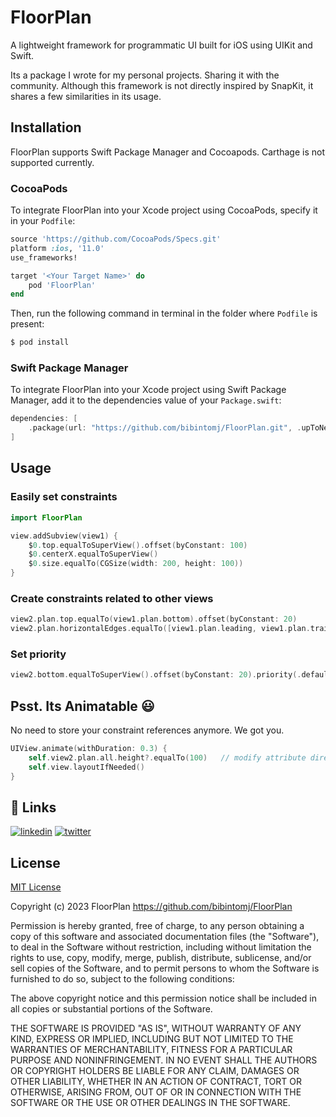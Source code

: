
# FloorPlan

A lightweight framework for programmatic UI built for iOS using UIKit and Swift.

Its a package I wrote for my personal projects. Sharing it with the community. Although this framework is not directly inspired by SnapKit, it shares a few similarities in its usage.

## Installation
FloorPlan supports Swift Package Manager and Cocoapods. Carthage is not supported currently.

### CocoaPods

To integrate FloorPlan into your Xcode project using CocoaPods, specify it in your `Podfile`:

```ruby
source 'https://github.com/CocoaPods/Specs.git'
platform :ios, '11.0'
use_frameworks!

target '<Your Target Name>' do
    pod 'FloorPlan'
end
```

Then, run the following command in terminal in the folder where `Podfile` is present:

```bash
$ pod install
```

### Swift Package Manager

To integrate FloorPlan into your Xcode project using Swift Package Manager, add it to the dependencies value of your `Package.swift`:

```swift
dependencies: [
    .package(url: "https://github.com/bibintomj/FloorPlan.git", .upToNextMajor(from: "1.0.0"))
]
```



## Usage

### Easily set constraints

```swift
import FloorPlan

view.addSubview(view1) {
    $0.top.equalToSuperView().offset(byConstant: 100)
    $0.centerX.equalToSuperView()
    $0.size.equalTo(CGSize(width: 200, height: 100)) 
}
```

### Create constraints related to other views
```swift
view2.plan.top.equalTo(view1.plan.bottom).offset(byConstant: 20)
view2.plan.horizontalEdges.equalTo([view1.plan.leading, view1.plan.trailing])
```

### Set priority
```swift
view2.bottom.equalToSuperView().offset(byConstant: 20).priority(.defaultLow)
```



## Psst. Its Animatable 😃 
No need to store your constraint references anymore. We got you.
```swift
UIView.animate(withDuration: 0.3) {
    self.view2.plan.all.height?.equalTo(100)   // modify attribute directly inside animation block.
    self.view.layoutIfNeeded()
}
```
## 🔗 Links
[![linkedin](https://img.shields.io/badge/linkedin-0A66C2?style=for-the-badge&logo=linkedin&logoColor=white)](https://www.linkedin.com/in/bibintomj) 
[![twitter](https://img.shields.io/badge/twitter-1DA1F2?style=for-the-badge&logo=twitter&logoColor=white)](https://twitter.com/bibintomj)


## License

[MIT License](https://choosealicense.com/licenses/mit/)

Copyright (c) 2023 FloorPlan https://github.com/bibintomj/FloorPlan

Permission is hereby granted, free of charge, to any person obtaining a copy
of this software and associated documentation files (the "Software"), to deal
in the Software without restriction, including without limitation the rights
to use, copy, modify, merge, publish, distribute, sublicense, and/or sell
copies of the Software, and to permit persons to whom the Software is
furnished to do so, subject to the following conditions:

The above copyright notice and this permission notice shall be included in all
copies or substantial portions of the Software.

THE SOFTWARE IS PROVIDED "AS IS", WITHOUT WARRANTY OF ANY KIND, EXPRESS OR
IMPLIED, INCLUDING BUT NOT LIMITED TO THE WARRANTIES OF MERCHANTABILITY,
FITNESS FOR A PARTICULAR PURPOSE AND NONINFRINGEMENT. IN NO EVENT SHALL THE
AUTHORS OR COPYRIGHT HOLDERS BE LIABLE FOR ANY CLAIM, DAMAGES OR OTHER
LIABILITY, WHETHER IN AN ACTION OF CONTRACT, TORT OR OTHERWISE, ARISING FROM,
OUT OF OR IN CONNECTION WITH THE SOFTWARE OR THE USE OR OTHER DEALINGS IN THE
SOFTWARE.
